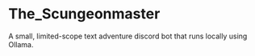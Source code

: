 # The_Scungeonmaster
A small, limited-scope text adventure discord bot that runs locally using Ollama.
